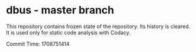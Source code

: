 # dbus - master branch

This repository contains frozen state of the repository.
Its history is cleared. It is used only for static code
analysis with Codacy.

Commit Time: 1708751414